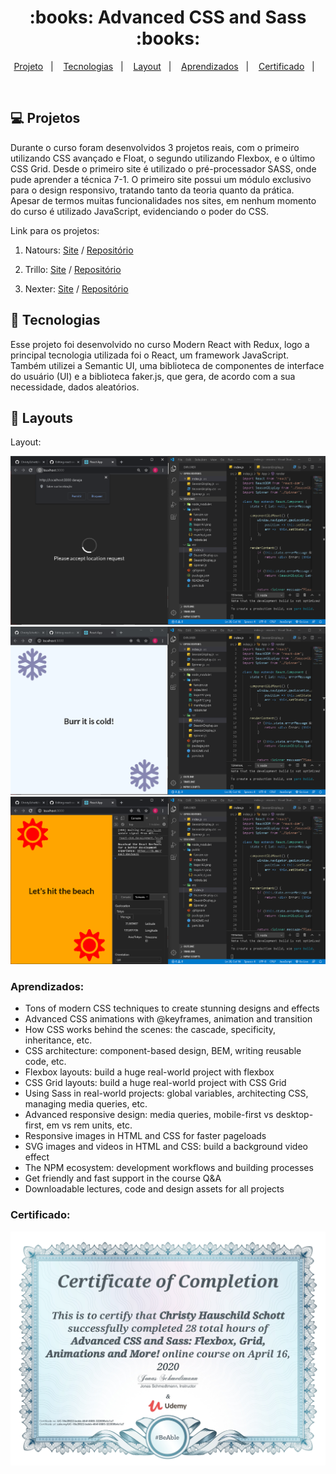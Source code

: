 <h1 align="center">
  :books: Advanced CSS and Sass :books:
</h1>

<p align="center">
<a href="#-projeto">Projeto</a>&nbsp;&nbsp;&nbsp;|&nbsp;&nbsp;&nbsp;
  <a href="#rocket-tecnologias">Tecnologias</a>&nbsp;&nbsp;&nbsp;|&nbsp;&nbsp;&nbsp;  
  <a href="#-layout">Layout</a>&nbsp;&nbsp;&nbsp;|&nbsp;&nbsp;&nbsp;
  <a href="#zap-executando">Aprendizados</a>&nbsp;&nbsp;&nbsp;|&nbsp;&nbsp;&nbsp;
  <a href="#zap-executando">Certificado</a>&nbsp;&nbsp;&nbsp;|&nbsp;&nbsp;&nbsp;
</p>

<br>

## 💻 Projetos

Durante o curso foram desenvolvidos 3 projetos reais, com o primeiro utilizando CSS avançado e Float, o segundo utilizando Flexbox, e o último CSS Grid. Desde o primeiro site é utilizado o pré-processador SASS, onde pude aprender a técnica 7-1. O primeiro site possui um módulo exclusivo para o design responsivo, tratando tanto da teoria quanto da prática. Apesar de termos muitas funcionalidades nos sites, em nenhum momento do curso é utilizado JavaScript, evidenciando o poder do CSS.

Link para os projetos:

1. Natours: [Site](https://christyschott.github.io/natours.github.io/) / [Repositório](https://github.com/ChristySchott/natours.github.io)

2. Trillo: [Site](https://christyschott.github.io/trillo.github.io/) / [Repositório](https://github.com/ChristySchott/trillo.github.io)

3. Nexter: [Site](https://christyschott.github.io/nexter.github.io/) / [Repositório](https://github.com/ChristySchott/nexter.github.io)



## :rocket: Tecnologias

Esse projeto foi desenvolvido no curso Modern React with Redux, logo a principal tecnologia utilizada foi o React, um framework JavaScript. Também utilizei a Semantic UI, uma biblioteca de componentes de interface do usuário (UI) e a biblioteca faker.js, que gera, de acordo com a sua necessidade, dados aleatórios.

## 🎨 Layouts

Layout: 

![Layout do projeto](https://github.com/ChristySchott/react-seasons/blob/master/layout0.PNG)
![Layout do projeto](https://github.com/ChristySchott/react-seasons/blob/master/layout1.PNG)
![Layout do projeto](https://github.com/ChristySchott/react-seasons/blob/master/layout2.PNG)

### Aprendizados:

- Tons of modern CSS techniques to create stunning designs and effects
- Advanced CSS animations with @keyframes, animation and transition
- How CSS works behind the scenes: the cascade, specificity, inheritance, etc.
- CSS architecture: component-based design, BEM, writing reusable code, etc.
- Flexbox layouts: build a huge real-world project with flexbox
- CSS Grid layouts: build a huge real-world project with CSS Grid
- Using Sass in real-world projects: global variables, architecting CSS, managing media queries, etc.
- Advanced responsive design: media queries, mobile-first vs desktop-first, em vs rem units, etc.
- Responsive images in HTML and CSS for faster pageloads
- SVG images and videos in HTML and CSS: build a background video effect
- The NPM ecosystem: development workflows and building processes
- Get friendly and fast support in the course Q&A
- Downloadable lectures, code and design assets for all projects


### Certificado:

![Certificado](https://github.com/ChristySchott/course-advanced-css-sass/blob/master/certificado.jpg)
